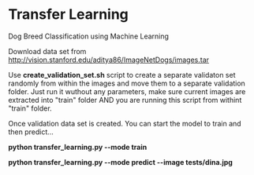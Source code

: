 # Transfer Learning
Dog Breed Classification using Machine Learning

Download data set from http://vision.stanford.edu/aditya86/ImageNetDogs/images.tar

Use <b>create_validation_set.sh</b> script to create a separate validaton set randomly from within the images and move them to a separate validation folder. Just run it wuthout any parameters, make sure current images are extracted into "train" folder AND you are running this script from withint "train" folder.

Once validation data set is created. You can start the model to train and then predict...

<b>python transfer_learning.py --mode train</b>

<b>python transfer_learning.py --mode predict --image tests/dina.jpg</b>
